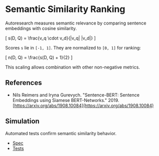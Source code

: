 # Semantic Similarity Ranking

Autoresearch measures semantic relevance by comparing sentence embeddings with
cosine similarity.

\[
s(D, Q) = \frac{v_q \cdot v_d}{\|v_q\| \|v_d\|}
\]

Scores `s` lie in `[-1, 1]`. They are normalized to `[0, 1]` for ranking:

\[
n(D, Q) = \frac{s(D, Q) + 1}{2}
\]

This scaling allows combination with other non-negative metrics.

## References

- Nils Reimers and Iryna Gurevych. "Sentence-BERT: Sentence Embeddings using
  Siamese BERT-Networks." 2019.
  [https://arxiv.org/abs/1908.10084](https://arxiv.org/abs/1908.10084)

## Simulation

Automated tests confirm semantic similarity behavior.

- [Spec](../specs/search.md)
- [Tests](../../tests/integration/test_relevance_ranking_integration.py)
